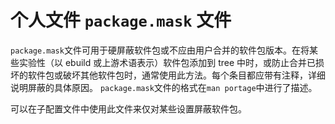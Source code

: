 # 个人文件 `package.mask` 文件

`package.mask`文件可用于硬屏蔽软件包或不应由用户合并的软件包版本。在将某些实验性（以 ebuild 或上游术语表示）软件包添加到 tree 中时，或防止合并已损坏的软件包或破坏其他软件包时，通常使用此方法。每个条目都应带有注释，详细说明屏蔽的具体原因。 `package.mask`文件的格式在`man portage`中进行了描述。

可以在子配置文件中使用此文件来仅对某些设置屏蔽软件包。
